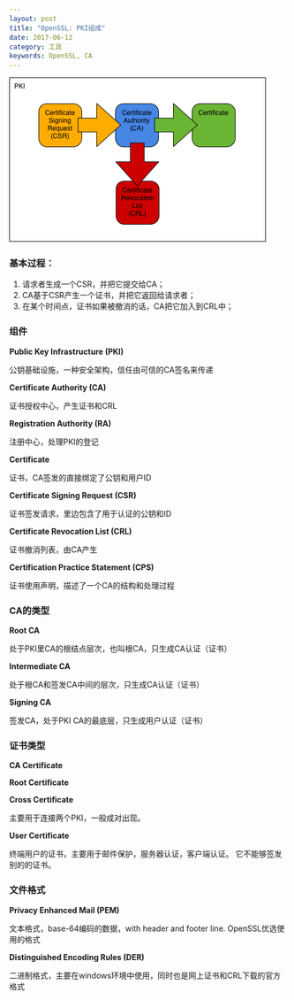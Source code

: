 ```yaml
---
layout: post
title: "OpenSSL: PKI组成"
date: 2017-06-12
category: 工具
keywords: OpenSSL, CA
---
```


![](/assets/2017/openssl-pki-00.png)

### 基本过程：

1. 请求者生成一个CSR，并把它提交给CA；
2. CA基于CSR产生一个证书，并把它返回给请求者； 
3. 在某个时间点，证书如果被撤消的话，CA把它加入到CRL中； 

### 组件

**Public Key Infrastructure (PKI)**

公钥基础设施，一种安全架构，信任由可信的CA签名来传递

**Certificate Authority (CA)**

证书授权中心，产生证书和CRL

**Registration Authority (RA)**

注册中心，处理PKI的登记

**Certificate**

证书，CA签发的直接绑定了公钥和用户ID

**Certificate Signing Request (CSR)**

证书签发请求，里边包含了用于认证的公钥和ID

**Certificate Revocation List (CRL)**

证书撤消列表，由CA产生

**Certification Practice Statement (CPS)**

证书使用声明，描述了一个CA的结构和处理过程

### CA的类型

**Root CA**

处于PKI里CA的根结点层次，也叫根CA，只生成CA认证（证书）

**Intermediate CA**

处于根CA和签发CA中间的层次，只生成CA认证（证书）

**Signing CA**

签发CA，处于PKI CA的最底层，只生成用户认证（证书）

### 证书类型

**CA Certificate**



**Root Certificate**

**Cross Certificate**

主要用于连接两个PKI，一般成对出现。

**User Certificate**

终端用户的证书，主要用于邮件保护，服务器认证，客户端认证。 它不能够签发别的的证书。

### 文件格式

**Privacy Enhanced Mail (PEM)**

文本格式，base-64编码的数据，with header and footer line. OpenSSL优选使用的格式

**Distinguished Encoding Rules (DER)**

二进制格式，主要在windows环境中使用，同时也是网上证书和CRL下载的官方格式

